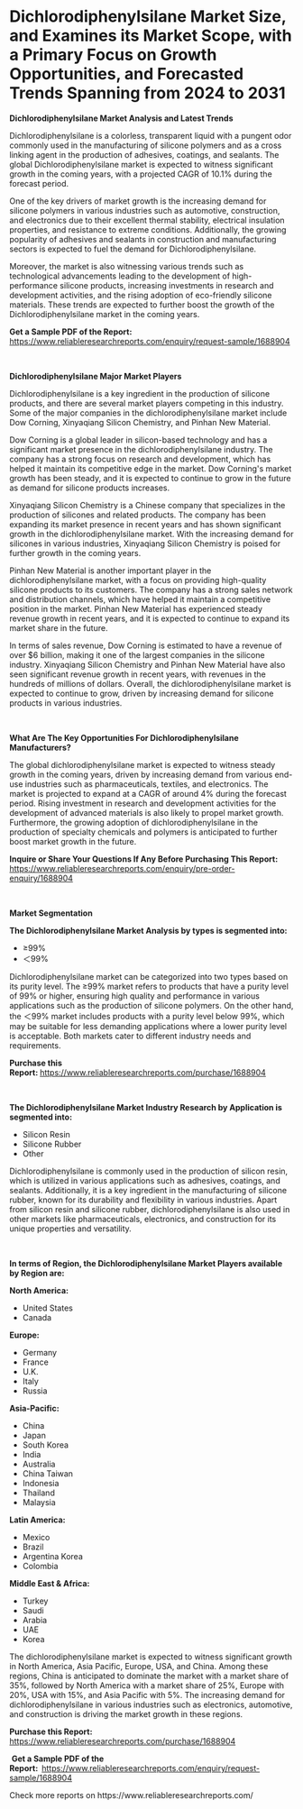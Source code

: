 <p><h1>Dichlorodiphenylsilane Market Size, and Examines its Market Scope, with a Primary Focus on Growth Opportunities, and Forecasted Trends Spanning from 2024 to 2031</h1></p><p><strong>Dichlorodiphenylsilane Market Analysis and Latest Trends</strong></p>
<p><p>Dichlorodiphenylsilane is a colorless, transparent liquid with a pungent odor commonly used in the manufacturing of silicone polymers and as a cross linking agent in the production of adhesives, coatings, and sealants. The global Dichlorodiphenylsilane market is expected to witness significant growth in the coming years, with a projected CAGR of 10.1% during the forecast period. </p><p>One of the key drivers of market growth is the increasing demand for silicone polymers in various industries such as automotive, construction, and electronics due to their excellent thermal stability, electrical insulation properties, and resistance to extreme conditions. Additionally, the growing popularity of adhesives and sealants in construction and manufacturing sectors is expected to fuel the demand for Dichlorodiphenylsilane.</p><p>Moreover, the market is also witnessing various trends such as technological advancements leading to the development of high-performance silicone products, increasing investments in research and development activities, and the rising adoption of eco-friendly silicone materials. These trends are expected to further boost the growth of the Dichlorodiphenylsilane market in the coming years.</p></p>
<p><strong>Get a Sample PDF of the Report:&nbsp;</strong> <a href="https://www.reliableresearchreports.com/enquiry/request-sample/1688904">https://www.reliableresearchreports.com/enquiry/request-sample/1688904</a></p>
<p>&nbsp;</p>
<p><strong>Dichlorodiphenylsilane Major Market Players</strong></p>
<p><p>Dichlorodiphenylsilane is a key ingredient in the production of silicone products, and there are several market players competing in this industry. Some of the major companies in the dichlorodiphenylsilane market include Dow Corning, Xinyaqiang Silicon Chemistry, and Pinhan New Material.</p><p>Dow Corning is a global leader in silicon-based technology and has a significant market presence in the dichlorodiphenylsilane industry. The company has a strong focus on research and development, which has helped it maintain its competitive edge in the market. Dow Corning's market growth has been steady, and it is expected to continue to grow in the future as demand for silicone products increases.</p><p>Xinyaqiang Silicon Chemistry is a Chinese company that specializes in the production of silicones and related products. The company has been expanding its market presence in recent years and has shown significant growth in the dichlorodiphenylsilane market. With the increasing demand for silicones in various industries, Xinyaqiang Silicon Chemistry is poised for further growth in the coming years.</p><p>Pinhan New Material is another important player in the dichlorodiphenylsilane market, with a focus on providing high-quality silicone products to its customers. The company has a strong sales network and distribution channels, which have helped it maintain a competitive position in the market. Pinhan New Material has experienced steady revenue growth in recent years, and it is expected to continue to expand its market share in the future.</p><p>In terms of sales revenue, Dow Corning is estimated to have a revenue of over $6 billion, making it one of the largest companies in the silicone industry. Xinyaqiang Silicon Chemistry and Pinhan New Material have also seen significant revenue growth in recent years, with revenues in the hundreds of millions of dollars. Overall, the dichlorodiphenylsilane market is expected to continue to grow, driven by increasing demand for silicone products in various industries.</p></p>
<p>&nbsp;</p>
<p><strong>What Are The Key Opportunities For Dichlorodiphenylsilane Manufacturers?</strong></p>
<p><p>The global dichlorodiphenylsilane market is expected to witness steady growth in the coming years, driven by increasing demand from various end-use industries such as pharmaceuticals, textiles, and electronics. The market is projected to expand at a CAGR of around 4% during the forecast period. Rising investment in research and development activities for the development of advanced materials is also likely to propel market growth. Furthermore, the growing adoption of dichlorodiphenylsilane in the production of specialty chemicals and polymers is anticipated to further boost market growth in the future.</p></p>
<p><strong>Inquire or Share Your Questions If Any Before Purchasing This Report:</strong> <a href="https://www.reliableresearchreports.com/enquiry/pre-order-enquiry/1688904">https://www.reliableresearchreports.com/enquiry/pre-order-enquiry/1688904</a></p>
<p>&nbsp;</p>
<p><strong>Market Segmentation</strong></p>
<p><strong>The Dichlorodiphenylsilane Market Analysis by types is segmented into:</strong></p>
<p><ul><li>≥99%</li><li>＜99%</li></ul></p>
<p><p>Dichlorodiphenylsilane market can be categorized into two types based on its purity level. The ≥99% market refers to products that have a purity level of 99% or higher, ensuring high quality and performance in various applications such as the production of silicone polymers. On the other hand, the ＜99% market includes products with a purity level below 99%, which may be suitable for less demanding applications where a lower purity level is acceptable. Both markets cater to different industry needs and requirements.</p></p>
<p><strong>Purchase this Report:&nbsp;</strong><a href="https://www.reliableresearchreports.com/purchase/1688904">https://www.reliableresearchreports.com/purchase/1688904</a></p>
<p>&nbsp;</p>
<p><strong>The Dichlorodiphenylsilane Market Industry Research by Application is segmented into:</strong></p>
<p><ul><li>Silicon Resin</li><li>Silicone Rubber</li><li>Other</li></ul></p>
<p><p>Dichlorodiphenylsilane is commonly used in the production of silicon resin, which is utilized in various applications such as adhesives, coatings, and sealants. Additionally, it is a key ingredient in the manufacturing of silicone rubber, known for its durability and flexibility in various industries. Apart from silicon resin and silicone rubber, dichlorodiphenylsilane is also used in other markets like pharmaceuticals, electronics, and construction for its unique properties and versatility.</p></p>
<p>&nbsp;</p>
<p><strong>In terms of Region, the Dichlorodiphenylsilane Market Players available by Region are:</strong></p>
<p>
    <p> <strong> North America: </strong>
        <ul>
            <li>United States</li>
            <li>Canada</li>
        </ul>
        </p> 
    <p> <strong> Europe: </strong>
        <ul>
            <li>Germany</li>
            <li>France</li>
            <li>U.K.</li>
            <li>Italy</li>
            <li>Russia</li>
        </ul>
        </p> 
    <p> <strong> Asia-Pacific: </strong>
        <ul>
            <li>China</li>
            <li>Japan</li>
            <li>South Korea</li>
            <li>India</li>
            <li>Australia</li>
            <li>China Taiwan</li>
            <li>Indonesia</li>
            <li>Thailand</li>
            <li>Malaysia</li>
        </ul>
        </p> 
    <p> <strong> Latin America: </strong>
        <ul>
            <li>Mexico</li>
            <li>Brazil</li>
            <li>Argentina Korea</li>
            <li>Colombia</li>
        </ul>
        </p> 
    <p> <strong> Middle East & Africa: </strong>
        <ul>
            <li>Turkey</li>
            <li>Saudi</li>
            <li>Arabia</li>
            <li>UAE</li>
            <li>Korea</li>
        </ul>
    </p>
    </p>
<p><p>The dichlorodiphenylsilane market is expected to witness significant growth in North America, Asia Pacific, Europe, USA, and China. Among these regions, China is anticipated to dominate the market with a market share of 35%, followed by North America with a market share of 25%, Europe with 20%, USA with 15%, and Asia Pacific with 5%. The increasing demand for dichlorodiphenylsilane in various industries such as electronics, automotive, and construction is driving the market growth in these regions.</p></p>
<p><strong>Purchase this Report: </strong><a href="https://www.reliableresearchreports.com/purchase/1688904">https://www.reliableresearchreports.com/purchase/1688904</a></p>
<p>&nbsp;<strong>Get a Sample PDF of the Report:&nbsp;&nbsp;</strong><a href="https://www.reliableresearchreports.com/enquiry/request-sample/1688904">https://www.reliableresearchreports.com/enquiry/request-sample/1688904</a></p>
<p><strong></strong></p>
<p>Check more reports on https://www.reliableresearchreports.com/</p>